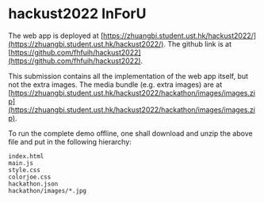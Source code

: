 # hackust2022 InForU

The web app is deployed at [https://zhuangbi.student.ust.hk/hackust2022/](https://zhuangbi.student.ust.hk/hackust2022/).
The github link is at [https://github.com/fhfuih/hackust2022](https://github.com/fhfuih/hackust2022).

This submission contains all the implementation of the web app itself,
but not the extra images.
The media bundle (e.g. extra images) are at [https://zhuangbi.student.ust.hk/hackust2022/hackathon/images/images.zip](https://zhuangbi.student.ust.hk/hackust2022/hackathon/images/images.zip).

To run the complete demo offline,
one shall download and unzip the above file and put in the following hierarchy:
```
index.html
main.js
style.css
colorjoe.css
hackathon.json
hackathon/images/*.jpg
```
